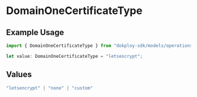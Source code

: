 # DomainOneCertificateType

## Example Usage

```typescript
import { DomainOneCertificateType } from "dokploy-sdk/models/operations";

let value: DomainOneCertificateType = "letsencrypt";
```

## Values

```typescript
"letsencrypt" | "none" | "custom"
```